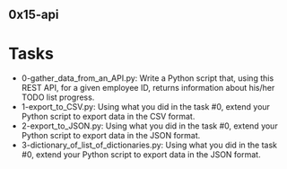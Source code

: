 ## 0x15-api

# Tasks
- 0-gather_data_from_an_API.py: Write a Python script that, using this REST API, for a given employee ID, returns information about his/her TODO list progress.
- 1-export_to_CSV.py: Using what you did in the task #0, extend your Python script to export data in the CSV format.
- 2-export_to_JSON.py: Using what you did in the task #0, extend your Python script to export data in the JSON format.
- 3-dictionary_of_list_of_dictionaries.py: Using what you did in the task #0, extend your Python script to export data in the JSON format.
